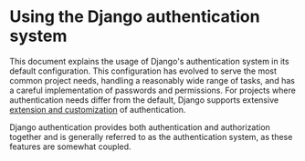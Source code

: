 # Using the Django authentication system

This document explains the usage of Django's authentication system in its default configuration. This configuration has evolved to serve the most common project needs, handling a reasonably wide range of tasks, and has a careful implementation of passwords and permissions. For projects where authentication needs differ from the default, Django supports extensive [extension and customization]() of authentication.

Django authentication provides both authentication and authorization together and is generally referred to as the authentication system, as these features are somewhat coupled.